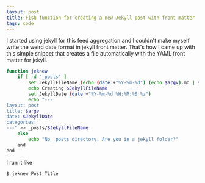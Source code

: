 ```yaml
---
layout: post
title: Fish function for creating a new Jekyll post with front matter
tags: code
---
```

I started using jekyll for this feed aggregation and I couldn't make myself write the weird date format in jekyll front matter. That's how I came up with this simple snippet that creates a file automatically with the YAML front matter for jekyll.

```sh
function jeknew
    if [ -d "_posts" ]
        set JekyllFileName (echo (date +"%Y-%m-%d") (echo $argv).md | sed 's/ /-/g' | sed 's/.*/\L&/')
        echo Creating $JekyllFileName
        set JekyllDate (date +"%Y-%m-%d %H:%M:%S %z")
        echo "---
layout: post
title: $argv
date: $JekyllDate
categories:
---" >> _posts/$JekyllFileName
    else
        echo "No _posts directory. Are you in a jekyll folder?"
    end
end
```
I run it like

```sh
$ jeknew Post Title
```
